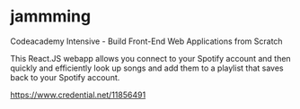 # jammming

Codeacademy Intensive - Build Front-End Web Applications from Scratch

This React.JS webapp allows you connect to your Spotify account and then quickly and efficiently look up songs and add them to a playlist that saves back to your Spotify account. 

https://www.credential.net/11856491
